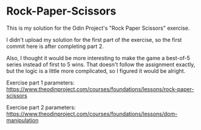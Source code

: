 # Rock-Paper-Scissors
This is my solution for the Odin Project's "Rock Paper Scissors" exercise. 

I didn't upload my solution for the first part of the exercise, so the first commit here is after completing part 2.

Also, I thought it would be more interesting to make the game a best-of-5 series instead of first to 5 wins. That doesn't follow the assignment exactly, but the logic is a little more complicated, so I figured it would be alright.

Exercise part 1 parameters: https://www.theodinproject.com/courses/foundations/lessons/rock-paper-scissors

Exercise part 2 parameters: https://www.theodinproject.com/courses/foundations/lessons/dom-manipulation
